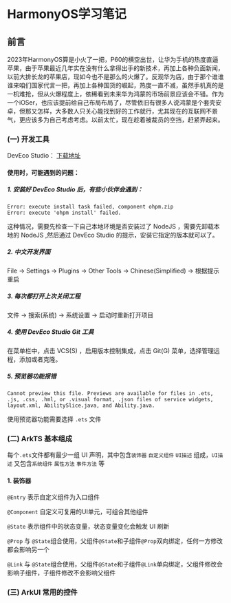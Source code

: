 # HarmonyOS学习笔记
## 前言
2023年HarmonyOS算是小火了一把，P60的横空出世，让华为手机的热度直逼苹果，由于苹果最近几年实在没有什么拿得出手的新技术，再加上各种负面新闻，以前大排长龙的苹果店，现如今也不是那么的火爆了。反观华为店，由于那个谁谁谁来咱们国家代言一把，再加上各种国货的崛起，热度一直不减，虽然手机真的是一机难抢，但从火爆程度上，依稀看到未来华为鸿蒙的市场前景应该会不错。作为一个iOSer，也应该提前给自己布局布局了，尽管依旧有很多人说鸿蒙是个套壳安卓，但那又怎样，大多数人只关心能找到好的工作就行，尤其现在的互联网不景气，更应该多为自己考虑考虑。以前太忙，现在趁着被裁员的空挡，赶紧弄起来。
### (一) 开发工具
DevEco Studio： [下载地址](https://developer.huawei.com/consumer/cn/deveco-studio/)
#### 使用时，可能遇到的问题：
##### 1. 安装好 DevEco Studio 后，有些小伙伴会遇到：
```
Error: execute install task failed, component ohpm.zip
Error: execute 'ohpm install' failed.
```
这种情况，需要先检查一下自己本地环境是否安装过了 NodeJS ，需要先卸载本地的 NodeJS ,然后通过 DevEco Studio 的提示，安装它指定的版本就可以了。
##### 2. 中文开发界面
File -> Settings -> Plugins -> Other Tools -> Chinese(Simplified) -> 根据提示重启
##### 3. 每次都打开上次关闭工程
文件 -> 搜索(系统) -> 系统设置 -> 启动时重新打开项目
##### 4. 使用 DevEco Studio Git 工具
在菜单栏中，点击 VCS(S) ，启用版本控制集成，点击 Git(G) 菜单，选择管理远程，添加或者克隆。
##### 5. 预览器功能报错
```
Cannot preview this file. Previews are available for files in .ets, .js, .css, .hml, or .visual format, .json files of service widgets, layout.xml, AbilitySlice.java, and Ability.java.
```
使用预览器功能需要选择 `.ets` 文件
### (二) ArkTS 基本组成
每个`.ets`文件都有最少一组 UI 声明，其中包含`装饰器` `自定义组件` `UI描述` 组成，`UI描述` 又包含`系统组件` `属性方法` `事件方法` 等
#### 1. 装饰器
`@Entry` 表示自定义组件为入口组件

`@Component` 自定义可复用的UI单元，可组合其他组件

`@State` 表示组件中的状态变量，状态变量变化会触发 UI 刷新

`@Prop` 与 `@State`组合使用，父组件`@State`和子组件`@Prop`双向绑定，任何一方修改都会影响另一个

`@Link` 与 `@State`组合使用，父组件`@State`和子组件`@Link`单向绑定，父组件修改会影响子组件，子组件修改不会影响父组件

### (三) ArkUI 常用的控件


